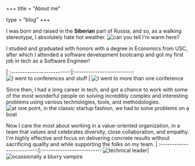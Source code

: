 +++
title = "About me"

type = "blog"
+++

I was born and raised in the **Siberian** part of Russia, and so, as a walking stereotype, I absolutely hate hot weather.
![*can you tell I'm warm here?*](/img/iceland.jpeg)

I studied and graduated with honors with a degree in Economics from USC, after which I attended a software development bootcamp and got my first job in tech as a Software Engineer!

|
:-------------------------:|:-------------------------:
![*I went to conferences and stuff*](/img/pycon.jpeg)  |  ![*I went to more than one conference*](/img/dockercon.jpeg)



Since then, I had a long career in tech, and got a chance to work with some of the most wonderful people on solving incredibly complex and interesting problems using various technologies, tools, and methodologies.
![*at one point, in the classic startup fashion, we had to solve problems on a boat*](/img/nyc.jpeg)

Now I care the most about working in a value-oriented organization, in a team that values and celebrates diversity, close collaboration, and empathy. I'm highly effective and focus on delivering concrete results without sacrificing quality and while supporting the folks on my team.
|
:-------------------------:|:-------------------------:
![*technical leader*](/img/technical_leader.jpeg)| ![*ocassionally a blurry vampire*](/img/nadja.jpeg)
